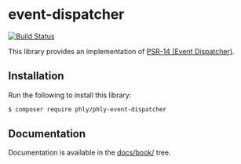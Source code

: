 # event-dispatcher

[![Build Status](https://github.com/phly/phly-event-dispatcher/actions/workflows/continuous-integration.yml/badge.svg)](https://github.com/phly/phly-event-dispatcher/actions/workflows/continuous-integration.yml)

This library provides an implementation of [PSR-14 (Event Dispatcher)](https://www.php-fig.org/psr/psr-14/).

## Installation

Run the following to install this library:

```bash
$ composer require phly/phly-event-dispatcher
```

## Documentation

Documentation is available in the [docs/book/](docs/book/) tree.
